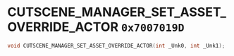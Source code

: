 # CUTSCENE_MANAGER_SET_ASSET_OVERRIDE_ACTOR `0x7007019D`

```cpp
void CUTSCENE_MANAGER_SET_ASSET_OVERRIDE_ACTOR(int _Unk0, int _Unk1);
```